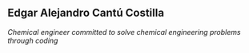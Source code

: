 ## Edgar Alejandro Cantú Costilla

_Chemical engineer committed to solve chemical engineering problems through coding_
